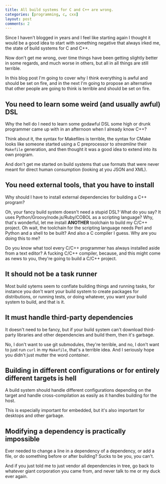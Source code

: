 ```yaml
---
title: All build systems for C and C++ are wrong.
categories: [programming, c, cxx]
layout: post
comments: 2
---
```


Since I haven't blogged in years and I feel like starting again I thought it
would be a good idea to start with something negative that always irked me, the
state of build systems for C and C++.

Now don't get me wrong, over time things have been getting slightly better in
some regards, and much worse in others, but all in all things are still
terrible.

In this blog post I'm going to cover why I think everything is awful and should
be set on fire, and in the next I'm going to propose an alternative that other
people are going to think is terrible and should be set on fire.

You need to learn some weird (and usually awful) DSL
----------------------------------------------------
Why the hell do I need to learn some godawful DSL some high or drunk programmer
came up with in an afternoon when I already know C++?

Think about it, the syntax for Makefiles is terrible, the syntax for CMake
looks like someone started using a C preprocessor to _streamline_ their
`Makefile` generation, and then thought it was a good idea to extend into its
own program.

And don't get me started on build systems that use formats that were never
meant for direct human consumption (looking at you JSON and XML).

You need external tools, that you have to install
-------------------------------------------------
Why should I have to install external dependencies for building a C++ program?

Oh, your fancy build system doesn't need a stupid DSL? What do you say? It uses
Python/Groovy/node.js/Ruby/COBOL as a scripting language? Why, that's
wonderful, let me install **ANOTHER** toolchain to build my C/C++ project. Oh
wait, the toolchain for the scripting language needs Perl and Python and a
shell to be built? And also a C compiler I guess. Why are you doing this to me?

Do you know what tool every C/C++ programmer has always installed aside from a
text editor? A fucking C/C++ compiler, because, and this might come as news to
you, they're going to build a C/C++ project.

It should not be a task runner
------------------------------
Most build sytems seem to conflate building things and running tasks, for
instance you don't want your build system to create packages for distributions,
or running tests, or doing whatever, you want your build system to build, and
that is it.

It must handle third-party dependencies
---------------------------------------
It doesn't need to be fancy, but if your build system can't download
third-party libraries and other dependencies and build them, then it's garbage.

No, I don't want to use git submodules, they're terrible, and no, I don't want
to just run `curl` in my `Makefile`, that's a terrible idea. And I seriously
hope you didn't just mutter the word _container_.

Building in different configurations or for entirely different targets is hell
------------------------------------------------------------------------------
A build system should handle different configurations depending on the target
and handle cross-compilation as easily as it handles building for the host.

This is especially important for embedded, but it's also important for desktops
and other garbage.

Modifying a dependency is practically impossible
----------------------------------------------
Ever needed to change a line in a dependency of a dependency, or add a file, or
do something before or after building?  Sucks to be you, you can't.

And if you just told me to just vendor all dependencies in tree, go back to
whatever giant corporation you came from, and never talk to me or my duck
ever again.

